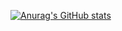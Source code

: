 [![Anurag's GitHub stats](https://github-readme-stats.vercel.app/api?username=landonpipkin97&count_private=true&include_all_commits=true&hide=stars&bg_color=282a36&title_color=f8f8f2&border_color=6272a4&icon_color=f8f8f2&text_color=f8f8f2&&langs_count=6)](https://github.com/anuraghazra/github-readme-stats)
